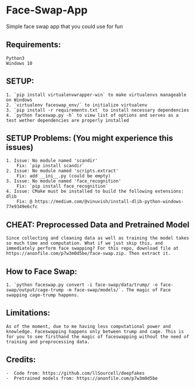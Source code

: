 # Face-Swap-App
Simple face swap app that you could use for fun

## Requirements:
    Python3
    Windows 10

## SETUP:
    1. `pip install virtualenvwrapper-win` to make virtualenvs manageable on Windows
    2. `virtualenv faceswap_env/` to initialize virtualenv
    3. `pip install -r requirements.txt` to install necessary dependencies
    4. `python faceswap.py -h` to view list of options and serves as a test wether dependencies are properly installed

## SETUP Problems: (You might experience this issues)
    1. Issue: No module named 'scandir'
        Fix: `pip install scandir`
    2. Issue: No module named 'scripts.extract'
        Fix: add __ini__.py (could be empty)
    3. Issue: No module named 'face_recognition'
        Fix: `pip install face_recognition`
    4. Issue: CMake must be installed to build the following extensions: dlib
        Fix: @ https://medium.com/@vinuvish/install-dlib-python-windows-77e9349e6cfc

## CHEAT: Preprocessed Data and Pretrained Model
    Since collecting and cleaning data as well as training the model takes so much time and computation. What if we just skip this, and immediately perform face swapping? For this repo, download file at https://anonfile.com/p7w3m0d5be/face-swap.zip. Then extract it.

## How to Face Swap:
    1. `python faceswap.py convert -i face-swap/data/trump/ -o face-swap/output/cage-trump -m face-swap/models/`. The magic of Face swapping cage-trump happens.

## Limitations:
    As of the moment, due to me having less computational power and knowledge. Faceswapping happens only between trump and cage. This is for you to see firsthand the magic of faceswapping without the need of training and preprocessing data.

## Credits:
    -  Code from: https://github.com/llSourcell/deepfakes
    -  Pretrained models from: https://anonfile.com/p7w3m0d5be
